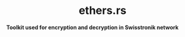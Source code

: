# <h1 align="center"> ethers.rs </h1>

**Toolkit used for encryption and decryption in Swisstronik network**
